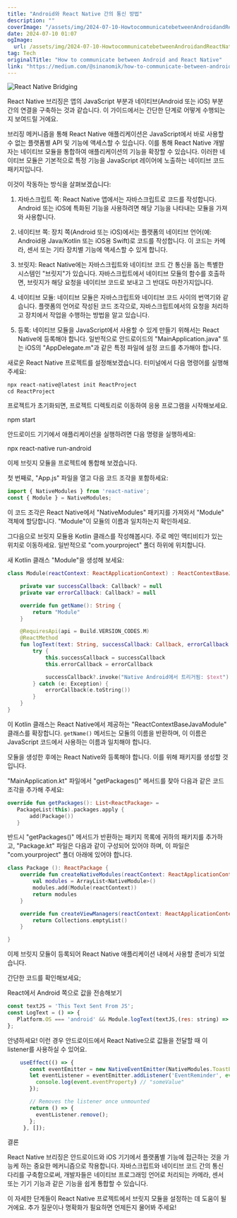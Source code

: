 ```yaml
---
title: "Android와 React Native 간의 통신 방법"
description: ""
coverImage: "/assets/img/2024-07-10-HowtocommunicatebetweenAndroidandReactNative_0.png"
date: 2024-07-10 01:07
ogImage: 
  url: /assets/img/2024-07-10-HowtocommunicatebetweenAndroidandReactNative_0.png
tag: Tech
originalTitle: "How to communicate between Android and React Native"
link: "https://medium.com/@sinanomik/how-to-communicate-between-android-and-react-native-1e12c5a73b03"
---
```



![React Native Bridging](/assets/img/2024-07-10-HowtocommunicatebetweenAndroidandReactNative_0.png)

React Native 브리징은 앱의 JavaScript 부분과 네이티브(Android 또는 iOS) 부분 간의 연결을 구축하는 것과 같습니다. 이 가이드에서는 간단한 단계로 어떻게 수행되는지 보여드릴 거에요.

브리징 메커니즘을 통해 React Native 애플리케이션은 JavaScript에서 바로 사용할 수 없는 플랫폼별 API 및 기능에 액세스할 수 있습니다. 이를 통해 React Native 개발자는 네이티브 모듈을 통합하여 애플리케이션의 기능을 확장할 수 있습니다. 이러한 네이티브 모듈은 기본적으로 특정 기능을 JavaScript 레이어에 노출하는 네이티브 코드 패키지입니다. 

이것이 작동하는 방식을 살펴보겠습니다:

<div class="content-ad"></div>

1. 자바스크립트 쪽: React Native 앱에서는 자바스크립트로 코드를 작성합니다. Android 또는 iOS에 특화된 기능을 사용하려면 해당 기능을 나타내는 모듈을 가져와 사용합니다.

2. 네이티브 쪽: 장치 쪽(Android 또는 iOS)에서는 플랫폼의 네이티브 언어(예: Android용 Java/Kotlin 또는 iOS용 Swift)로 코드를 작성합니다. 이 코드는 카메라, 센서 또는 기타 장치별 기능에 액세스할 수 있게 합니다.

3. 브릿지: React Native에는 자바스크립트와 네이티브 코드 간 통신을 돕는 특별한 시스템인 "브릿지"가 있습니다. 자바스크립트에서 네이티브 모듈의 함수를 호출하면, 브릿지가 해당 요청을 네이티브 코드로 보내고 그 반대도 마찬가지입니다.

4. 네이티브 모듈: 네이티브 모듈은 자바스크립트와 네이티브 코드 사이의 번역기와 같습니다. 플랫폼의 언어로 작성된 코드 조각으로, 자바스크립트에서의 요청을 처리하고 장치에서 작업을 수행하는 방법을 알고 있습니다.

<div class="content-ad"></div>

5. 등록: 네이티브 모듈을 JavaScript에서 사용할 수 있게 만들기 위해서는 React Native에 등록해야 합니다. 일반적으로 안드로이드의 "MainApplication.java" 또는 iOS의 "AppDelegate.m"과 같은 특정 파일에 설정 코드를 추가해야 합니다.

새로운 React Native 프로젝트를 설정해보겠습니다. 터미널에서 다음 명령어를 실행해주세요:

```js
npx react-native@latest init ReactProject
cd ReactProject
```

프로젝트가 초기화되면, 프로젝트 디렉토리로 이동하여 응용 프로그램을 시작해보세요.

<div class="content-ad"></div>


npm start


안드로이드 기기에서 애플리케이션을 실행하려면 다음 명령을 실행하세요:


npx react-native run-android


이제 브릿지 모듈을 프로젝트에 통합해 보겠습니다.

<div class="content-ad"></div>

첫 번째로, "App.js" 파일을 열고 다음 코드 조각을 포함하세요:

```js
import { NativeModules } from 'react-native';
const { Module } = NativeModules;
```

이 코드 조각은 React Native에서 "NativeModules" 패키지를 가져와서 "Module" 객체에 할당합니다. "Module"이 모듈의 이름과 일치하는지 확인하세요.

그다음으로 브릿지 모듈용 Kotlin 클래스를 작성해봅시다. 주로 메인 액티비티가 있는 위치로 이동하세요. 일반적으로 "com.yourproject" 폴더 하위에 위치합니다.

<div class="content-ad"></div>

새 Kotlin 클래스 "Module"을 생성해 보세요:

```kotlin
class Module(reactContext: ReactApplicationContext) : ReactContextBaseJavaModule(reactContext) {

    private var successCallback: Callback? = null
    private var errorCallback: Callback? = null

    override fun getName(): String {
        return "Module"
    }

    @RequiresApi(api = Build.VERSION_CODES.M)
    @ReactMethod
    fun logText(text: String, successCallback: Callback, errorCallback: Callback) {
        try {
            this.successCallback = successCallback
            this.errorCallback = errorCallback

            successCallback?.invoke("Native Android에서 트리거됨: $text")
        } catch (e: Exception) {
            errorCallback(e.toString())
        }
    }
}
```

이 Kotlin 클래스는 React Native에서 제공하는 "ReactContextBaseJavaModule" 클래스를 확장합니다. `getName()` 메서드는 모듈의 이름을 반환하며, 이 이름은 JavaScript 코드에서 사용하는 이름과 일치해야 합니다.

모듈을 생성한 후에는 React Native와 등록해야 합니다. 이를 위해 패키지를 생성할 것입니다.

<div class="content-ad"></div>

"MainApplication.kt" 파일에서 "getPackages()" 메서드를 찾아 다음과 같은 코드 조각을 추가해 주세요:

```kotlin
override fun getPackages(): List<ReactPackage> =
   PackageList(this).packages.apply {
       add(Package())
   }
```

반드시 "getPackages()" 메서드가 반환하는 패키지 목록에 귀하의 패키지를 추가하고, "Package.kt" 파일은 다음과 같이 구성되어 있어야 하며, 이 파일은 "com.yourproject" 폴더 아래에 있어야 합니다.

```kotlin
class Package (): ReactPackage {
    override fun createNativeModules(reactContext: ReactApplicationContext): MutableList<NativeModule> {
        val modules = ArrayList<NativeModule>()
        modules.add(Module(reactContext))
        return modules
    }

    override fun createViewManagers(reactContext: ReactApplicationContext): List<ViewManager<*, *>> {
        return Collections.emptyList()
    }

}
```

<div class="content-ad"></div>

이제 브릿지 모듈이 등록되어 React Native 애플리케이션 내에서 사용할 준비가 되었습니다.

간단한 코드를 확인해보세요;

React에서 Android 쪽으로 값을 전송해보기

```js
const textJS = 'This Text Sent From JS';
const LogText = () => {
   Platform.OS === 'android' && Module.logText(textJS,(res: string) => {console.log(res);}, (err: string) => {console.log(err);})
};
```

<div class="content-ad"></div>

안녕하세요! 이런 경우 안드로이드에서 React Native으로 값들을 전달할 때 이 listener를 사용하실 수 있어요.

```js
    useEffect(() => {
       const eventEmitter = new NativeEventEmitter(NativeModules.ToastExample);
       let eventListener = eventEmitter.addListener('EventReminder', event => {
         console.log(event.eventProperty) // "someValue"
       });

       // Removes the listener once unmounted
       return () => {
         eventListener.remove();
       };
     }, []);
```

결론

React Native 브리징은 안드로이드와 iOS 기기에서 플랫폼별 기능에 접근하는 것을 가능케 하는 중요한 메커니즘으로 작용합니다. 자바스크립트와 네이티브 코드 간의 통신 다리를 구축함으로써, 개발자들은 네이티브 프로그래밍 언어로 처리되는 카메라, 센서 또는 기기 기능과 같은 기능을 쉽게 통합할 수 있습니다.

<div class="content-ad"></div>

이 자세한 단계들이 React Native 프로젝트에서 브릿지 모듈을 설정하는 데 도움이 될거에요. 추가 질문이나 명확화가 필요하면 언제든지 물어봐 주세요!